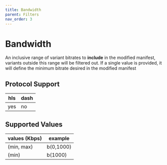 ```yaml
---
title: Bandwidth
parent: Filters
nav_order: 3
---
```


# Bandwidth
An inclusive range of variant bitrates to <b>include</b> in the modified manifest, variants outside this range will be filtered out. If a single value is provided, it will define the minimum bitrate desired in the modified manifest

## Protocol Support

hls | dash |
----|------|
yes | no  |

## Supported Values

| values (Kbps) | example   |
|---------------|-----------|
| (min, max)    | b(0,1000) |
| (min)         | b(1000)   |